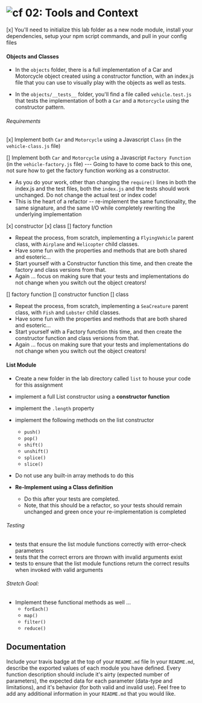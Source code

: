 [](https://www.travis-ci.com/icathaid/lab-02.svg?branch=master)

![cf](https://i.imgur.com/7v5ASc8.png) 02: Tools and Context
============================================================

[x] You'll need to initialize this lab folder as a new node module, install your dependencies, setup your npm script commands, and pull in your config files

#### Objects and Classes
- In the `objects` folder, there is a full implementation of a Car and Motorcycle object created using a constructor function, with an index.js file that you can use to visually play with the objects as well as tests.

- In the `objects/__tests__` folder, you'll find a file called `vehicle.test.js` that tests the implementation of both a `Car` and a `Motorcycle` using the constructor pattern.

###### Requirements
[x] Implement both `Car` and `Motorcycle` using a Javascript `Class` (in the `vehicle-class.js` file)

[] Implement both `Car` and `Motorcycle` using a Javascript `Factory Function` (in the `vehicle-factory.js` file)
--- Going to have to come back to this one, not sure how to get the factory function working as a constructor.

- As you do your work, other than changing the `require()` lines in both the index.js and the test files, both the `index.js` and the tests should work unchanged. Do not change the actual test or index code!
- This is the heart of a refactor -- re-implement the same functionality, the same signature, and the same I/O while completely rewriting the underlying implementation

[x]  constructor
[x] class
[]  factory function
* Repeat the process, from scratch, implementing a `FlyingVehicle` parent class, with `Airplane` and `Helicopter` child classes.
* Have some fun with the properties and methods that are both shared and esoteric...
* Start yourself with a Constructor function this time, and then create the factory and class versions from that.
* Again ... focus on making sure that your tests and implementations do not change when you switch out the object creators!



[]  factory function
[]  constructor function
[]  class
* Repeat the process, from scratch, implementing a `SeaCreature` parent class, with `Fish` and `Lobster` child classes.
* Have some fun with the properties and methods that are both shared and esoteric...
* Start yourself with a Factory function this time, and then create the constructor function and class versions from that.
* Again ... focus on making sure that your tests and implementations do not change when you switch out the object creators!

#### List Module
  * Create a new folder in the lab directory called `list` to house your code for this assignment
  * implement a full List constructor using a **constructor function**
  * implement the `.length` property
  * implement the following methods on the list constructor
    * `push()`
    * `pop()`
    * `shift()`
    * `unshift()`
    * `splice()`
    * `slice()`
  * Do not use any built-in array methods to do this

  * **Re-Implement using a Class definition**
    * Do this after your tests are completed.
    * Note, that this should be a refactor, so your tests should remain unchanged and green once your re-implementation is completed
  
###### Testing
* tests that ensure the list module functions correctly with error-check parameters
* tests that the correct errors are thrown with invalid arguments exist
* tests to ensure that the list module functions return the correct results when invoked with valid arguments

###### Stretch Goal:
  * Implement these functional methods as well ...
    * `forEach()`
    * `map()`
    * `filter()`
    * `reduce()`

##  Documentation
Include your travis badge at the top of your `README.md` file
In your `README.md`, describe the exported values of each module you have defined. Every function description should include it's airty (expected number of parameters), the expected data for each parameter (data-type and limitations), and it's behavior (for both valid and invalid use). Feel free to add any additional information in your `README.md` that you would like.

